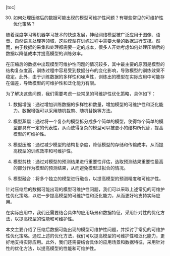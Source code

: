 
[toc]                    
                
                
30. 如何处理压缩后的数据可能出现的模型可维护性问题？有哪些常见的可维护性优化策略？

随着深度学习等机器学习技术的快速发展，神经网络模型被广泛应用于图像、语音、自然语言处理等领域，这些模型在训练过程中需要大量的数据进行支撑。然而，由于数据的采集和处理都需要一定的成本，很多人开始考虑如何处理压缩后的数据以降低成本并提高模型的训练效率。

在压缩后的数据中出现模型可维护性问题的情况较多，其中最主要的原因是模型的结构复杂度高，训练过程中容易受到数据分布的变化影响，导致模型的训练效果不稳定。此外，由于训练数据的多样性和噪声性，训练出的模型在实际应用中可能存在偏差，导致模型的可维护性和泛化能力有限。

为了解决这些问题，我们需要考虑一些常见的可维护性优化策略，具体如下：

1. 数据增强：通过增加训练数据的多样性和数量，增加模型的可维护性和泛化能力。数据增强可以采用随机裁剪、随机替换等方法。

2. 模型蒸馏：通过将一个复杂的模型拆分成多个简单的模型，使得每个简单的模型都具有一定的代表性，从而使得复杂的模型可以被更小的结构所代替，提高模型的可维护性。

3. 模型压缩：通过减少模型的结构复杂度，降低模型的存储和传输成本，从而提高模型的训练效率和可维护性。

4. 模型剪枝：通过对模型的预测结果进行重要性评估，选取预测结果重要性最高的部分作为模型的预测结果，从而避免模型过拟合的情况。

5. 模型融合：将多个独立的模型进行融合，以提高模型的预测精度和可维护性。

针对压缩后的数据可能出现的模型可维护性问题，我们可以采取上述常见的可维护性优化策略，以进一步提高模型的可维护性和泛化能力，从而更好地支持实际应用。

在实际应用中，我们还需要结合具体的应用场景和数据特征，采用针对性的优化方法，以提高模型的性能和可维护性。

本文主要介绍了压缩后数据可能出现的模型可维护性问题，并探讨了常见的可维护性优化策略。通过上述的优化方法，我们可以提高模型的可维护性和泛化能力，更好地支持实际应用。此外，我们还需要结合具体的应用场景和数据特征，采用针对性的优化方法，以提高模型的性能和可维护性。

